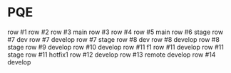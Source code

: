 # PQE
row #1
row #2
row #3 main
row #3
row #4
row #5 main
row #6 stage
row #7 dev
row #7 develop
row #7 stage
row #8 dev
row #8 develop
row #8 stage
row #9 develop
row #10 develop
row #11 f1
row #11 develop
row #11 stage
row #11 hotfix1
row #12 develop
row #13 remote develop
row #14 develop
